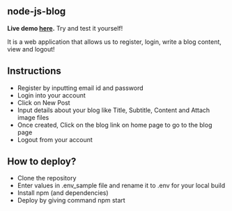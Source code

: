## node-js-blog

**Live demo [here](https://demo-blogger.herokuapp.com).**
Try and test it yourself!

It is a web application that allows us to register, login, write a blog content, view and logout!

## Instructions

* Register by inputting email id and password
* Login into your account
* Click on New Post
* Input details about your blog like Title, Subtitle, Content and Attach image files
* Once created, Click on the blog link on home page to go to the blog page
* Logout from your account

## How to deploy?

* Clone the repository
* Enter values in .env_sample file and rename it to .env for your local build
* Install npm (and dependencies)
* Deploy by giving command npm start
